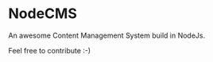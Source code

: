 NodeCMS
=======

An awesome Content Management System build in NodeJs.

Feel free to contribute :-)
